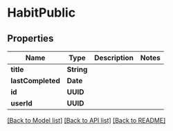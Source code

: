 # HabitPublic

## Properties
Name | Type | Description | Notes
------------ | ------------- | ------------- | -------------
**title** | **String** |  | 
**lastCompleted** | **Date** |  | 
**id** | **UUID** |  | 
**userId** | **UUID** |  | 

[[Back to Model list]](../README.md#documentation-for-models) [[Back to API list]](../README.md#documentation-for-api-endpoints) [[Back to README]](../README.md)


